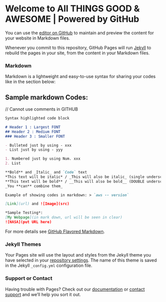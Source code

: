 # Welcome to All THINGS GOOD & AWESOME | Powered by GitHub

You can use the [editor on GitHub](https://github.com/middleland2675/AllThingsGood-Awesome/edit/gh-pages/index.md) to maintain and preview the content for your website in Markdown files.

Whenever you commit to this repository, GitHub Pages will run [Jekyll](https://jekyllrb.com/) to rebuild the pages in your site, from the content in your Markdown files.

### Markdown

Markdown is a lightweight and easy-to-use syntax for sharing your codes like in the section below:

## Sample markdown Codes: 
// Cannot use comments in GITHUB
```markdown
Syntax highlighted code block

# Header 1 : Largest FONT 
## Header 2 : Medium FONT
### Header 3 : Smaller FONT

- Bulleted just by using - xxx
- List just by using - yyy 

1. Numbered just by using Num. xxx
2. List

**Bold** and _Italic_ and `Code` text
*This text will be italic* / _This will also be italic_ (single underscore)
**This text will be bold** / __This will also be bold__ (DOUBLE underscore)
_You **can** combine them_

Example of showing codes in markdown: > `aws -- version`

[Link](url) and ![Image](src)

*Sample Testing*:
[My Webpage](in mark down, url will be seen in clear)
![NASA](put URL here)
```
For more details see [GitHub Flavored Markdown](https://guides.github.com/features/mastering-markdown/).

### Jekyll Themes

Your Pages site will use the layout and styles from the Jekyll theme you have selected in your [repository settings](https://github.com/middleland2675/AllThingsGood-Awesome/settings/pages). The name of this theme is saved in the Jekyll `_config.yml` configuration file.

### Support or Contact

Having trouble with Pages? Check out our [documentation](https://docs.github.com/categories/github-pages-basics/) or [contact support](https://support.github.com/contact) and we’ll help you sort it out.
